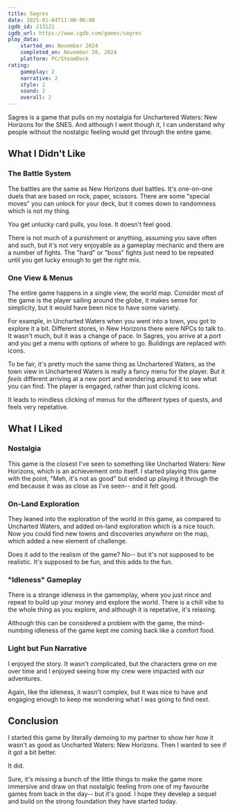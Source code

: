 ```yaml
---
title: Sagres
date: 2025-01-04T11:08-06:00
igdb_id: 213121
igdb_url: https://www.igdb.com/games/sagres
play_data:
    started_on: November 2024
    completed_on: November 28, 2024
    platform: PC/SteamDeck
rating:
    gameplay: 2
    narrative: 2
    style: 2
    sound: 2
    overall: 2
---
```


Sagres is a game that pulls on my nostalgia for Unchartered Waters: New Horizons for the SNES. And although I went though it, I can understand why people without the nostalgic feeling would get through the entire game.

## What I Didn't Like

### The Battle System

The battles are the same as New Horizons duel battles. It's one-on-one duels that are based on rock, paper, scissors. There are some "special moves" you can unlock for your deck, but it comes down to randomness which is not my thing.

You get unlucky card pulls, you lose. It doesn't feel good.

There is not much of a punishment or anything, assuming you save often and such, but it's not very enjoyable as a gameplay mechanic and there are a number of fights. The "hard" or "boss" fights just need to be repeated until you get lucky enough to get the right mix.

### One View & Menus

The entire game happens in a single view, the world map. Consider most of the game is the player sailing around the globe, it makes sense for simplicity, but it would have been nice to have some variety. 

For example, in Uncharted Waters when you went into a town, you got to explore it a bit. Different stores, in New Horizons there were NPCs to talk to. It wasn't much, but it was a change of pace. In Sagres, you arrive at a port and you get a menu with options of where to go. Buildings are replaced with icons.

To be fair, it's pretty much the same thing as Unchartered Waters, as the town view in Unchartered Waters is really a fancy menu for the player. But it _feels_ different arriving at a new port and wondering around it to see what you can find. The player is engaged, rather than just clicking icons.

It leads to mindless clicking of menus for the different types of quests, and feels very repetative. 

## What I Liked

### Nostalgia

This game is the closest I've seen to something like Uncharted Waters: New Horizons, which is an achievement onto itself. I started playing this game with the point, "Meh, it's not as good" but ended up playing it through the end because it was as close as I've seen-- and it felt good.

### On-Land Exploration

They leaned into the exploration of the world in this game, as compared to Uncharted Waters, and added on-land exploration which is a nice touch. Now you could find new towns and discoveries _anywhere_ on the map, which added a new element of challenge. 

Does it add to the realism of the game? No-- but it's not supposed to be realistic. It's supposed to be fun, and this adds to the fun.

### "Idleness" Gameplay

There is a strange idleness in the gamemplay, where you just rince and repeat to build up your money and explore the world. There is a chill vibe to the whole thing as you explore, and although it is repetative, it's relaxing.

Although this can be considered a problem with the game, the mind-numbing idleness of the game kept me coming back like a comfort food.

### Light but Fun Narrative

I enjoyed the story. It wasn't complicated, but the characters grew on me over time and I enjoyed seeing how my crew were impacted with our adventures. 

Again, like the idleness, it wasn't complex, but it was nice to have and engaging enough to keep me wondering what I was going to find next.

## Conclusion

I started this game by literally demoing to my partner to show her how it wasn't as good as Uncharted Waters: New Horizons. Then I wanted to see if it got a bit better.

It did. 

Sure, it's missing a bunch of the little things to make the game more immersive and draw on that nostalgic feeling from one of my favourite games from back in the day-- but it's good. I hope they develep a sequel and build on the strong foundation they have started today.

